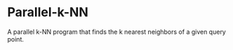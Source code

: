 # Parallel-k-NN
A parallel k-NN program that finds the k nearest neighbors of a given query point. 
